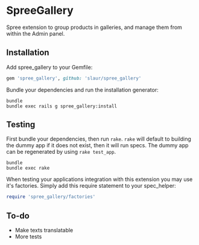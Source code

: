 SpreeGallery
============

Spree extension to group products in galleries, and manage them from within the Admin panel.

Installation
------------

Add spree_gallery to your Gemfile:

```ruby
gem 'spree_gallery', github: 'slaur/spree_gallery'
```

Bundle your dependencies and run the installation generator:

```shell
bundle
bundle exec rails g spree_gallery:install
```

Testing
-------

First bundle your dependencies, then run `rake`. `rake` will default to building the dummy app if it does not exist, then it will run specs. The dummy app can be regenerated by using `rake test_app`.

```shell
bundle
bundle exec rake
```

When testing your applications integration with this extension you may use it's factories.
Simply add this require statement to your spec_helper:

```ruby
require 'spree_gallery/factories'
```

To-do
--------

* Make texts translatable
* More tests
